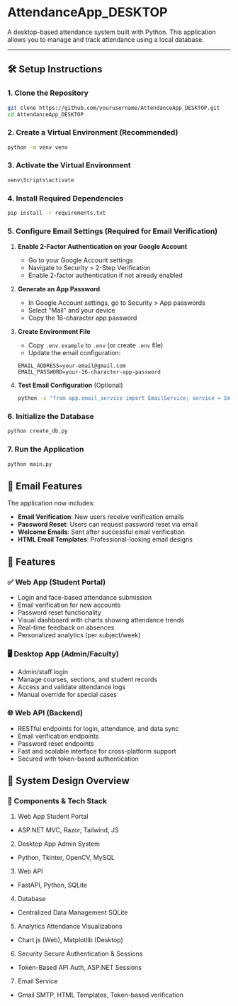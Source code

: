 # AttendanceApp_DESKTOP

A desktop-based attendance system built with Python. This application allows you to manage and track attendance using a local database.

---

## 🛠 Setup Instructions

### 1. Clone the Repository

```bash
git clone https://github.com/yourusername/AttendanceApp_DESKTOP.git
cd AttendanceApp_DESKTOP
```

### 2. Create a Virtual Environment (Recommended)
```bash
python -m venv venv
```

### 3. Activate the Virtual Environment
```bash
venv\Scripts\activate
```

### 4. Install Required Dependencies
```bash
pip install -r requirements.txt
```

### 5. Configure Email Settings (Required for Email Verification)

1. **Enable 2-Factor Authentication on your Google Account**
   - Go to your Google Account settings
   - Navigate to Security > 2-Step Verification
   - Enable 2-factor authentication if not already enabled

2. **Generate an App Password**
   - In Google Account settings, go to Security > App passwords
   - Select "Mail" and your device
   - Copy the 16-character app password

3. **Create Environment File**
   - Copy `.env.example` to `.env` (or create `.env` file)
   - Update the email configuration:
   ```
   EMAIL_ADDRESS=your-email@gmail.com
   EMAIL_PASSWORD=your-16-character-app-password
   ```

4. **Test Email Configuration** (Optional)
   ```bash
   python -c "from app.email_service import EmailService; service = EmailService(); print(service.test_email_configuration())"
   ```

### 6. Initialize the Database
```bash
python create_db.py
```

### 7. Run the Application
```bash
python main.py
```




## 📧 Email Features

The application now includes:
- **Email Verification**: New users receive verification emails
- **Password Reset**: Users can request password reset via email
- **Welcome Emails**: Sent after successful email verification
- **HTML Email Templates**: Professional-looking email designs

## 📲 Features
### ✅ Web App (Student Portal)
- Login and face-based attendance submission
- Email verification for new accounts
- Password reset functionality
- Visual dashboard with charts showing attendance trends
- Real-time feedback on absences
- Personalized analytics (per subject/week)

### 🖥 Desktop App (Admin/Faculty)
- Admin/staff login
- Manage courses, sections, and student records
- Access and validate attendance logs
- Manual override for special cases

### 🌐 Web API (Backend)
- RESTful endpoints for login, attendance, and data sync
- Email verification endpoints
- Password reset endpoints
- Fast and scalable interface for cross-platform support
- Secured with token-based authentication

## 🎨 System Design Overview
### 🧩 Components & Tech Stack
1. Web App	Student Portal
- ASP.NET MVC, Razor, Tailwind, JS
2. Desktop App Admin System	
- Python, Tkinter, OpenCV, MySQL
3. Web API
-	FastAPI, Python, SQLite
4. Database	
- Centralized Data Management	SQLite
5. Analytics Attendance Visualizations	
- Chart.js (Web), Matplotlib (Desktop)
6. Security	Secure Authentication & Sessions	
- Token-Based API Auth, ASP.NET Sessions
7. Email Service
- Gmail SMTP, HTML Templates, Token-based verification
